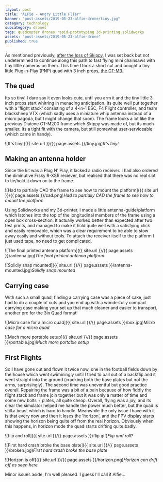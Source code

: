 ```yaml
---
layout: post
title: "ALFie - Angry Little Flier"
banner: "post-assets/2019-05-23-alfie-drone/tiny.jpg"
category: technology
subcategory: drones
tags: quadcopter drones rapid-prototyping 3d-printing solidworks
assets: "post-assets/2019-05-23-alfie-drone"
published: true
---
```


As mentioned previously, [after the loss of Skippy]({{site.url}}/2019/04/06/drone-skippy/), I was set back but not undetermined to continue along this path to fast flying mini chainsaws with tiny little cameras on them. This time I took a short cut and bought a tiny little Plug-n-Play (PNP) quad with 3 inch props, [the GT-M3](https://www.unmannedtechshop.co.uk/product/diatone-2018-gt-m3-fpv-racing-quadcopter-pnp/).

## The quad
Its so tiny! I dare say it even looks cute, until you arm it and the tiny little 3 inch props start whirring in menacing anticipation. Its quite well put together with a 'flight stack' consisting of a 4-in-1 ESC, F4 Flight controller, and team blacksheep VTX (which sadly uses a miniature whip antenna instead of a micro pagoda, but I might change that soon).
The frame looks a lot like the previous Diatone GT-M200 frame which Skippy was made of, but its much smaller. Its a tight fit with the camera, but still somewhat user-serviceable (which came in handy).

![It's tiny!]({{ site.url }}/{{ page.assets }}/tiny.jpg)*It's tiny!*

## Making an antenna holder
Since the kit was a Plug N' Play, it lacked a radio receiver. I had also ordered the diminutive Frsky R-XSR reciever, but realised that there was no real slot to tie/hold it down on to the frame.

![Had to partially CAD the frame to see how to mount the platform]({{ site.url }}/{{ page.assets }}/cad.png)*Had to partially CAD the frame to see how to mount the platform*

Using Solidworks and my 3d-printer, I made a little antenna-guide/platform which latches into the top of the longitudinal members of the frame using a open box cross-section. It actually worked better than expected after two test prints, and managed to make it hold quite well with a satisfying click and easily removable, which was a clear requirement to be able to stow away easily and without tools. To attach the receiver itself to the platform I just used tape, no need to get complicated.

![The final printed antenna platform]({{ site.url }}/{{ page.assets }}/antenna.jpg)*The final printed antenna platform*


![Solidly snap mounted]({{ site.url }}/{{ page.assets }}/antenna-mounted.jpg)*Solidly snap mounted*

## Carrying case
With such a small quad, finding a carrying case was a piece of cake, just had to do a couple of cuts and you end up with a wonderfully compact carrying case making your set up that much cleaner and easier to transport, another pro for the 3in Quad format!

![Micro case for a micro quad]({{ site.url }}/{{ page.assets }}/box.jpg)*Micro case for a micro quad*

![Much more portable setup]({{ site.url }}/{{ page.assets }}/portable.jpg)*Much more portable setup*

## First Flights
So I have gone out and flown it twice now, one in the football fields down by the house which went swimmingly until I tried to bail out of a backflip and it went straight into the ground (cracking both the base plates but not the arms, surprisingly). The second time was uneventful but good practice overall. Repairing the frame was a bit of a pain because of how fiddly the flight stack and frame join together but it was only a matter of time and some new bolts + plates, all quite cheap. Overall, flying was a joy, and its clear the simulator helped me handle the power much better, but the quad is still a beast which is hard to handle. Meanwhile the only issue I have with it is that every now and then it loses the 'horizon', and the FPV display starts showing the horizon being quite off from the real horizon. Obviously when this happens, in horizon mode the quad starts drifting quite badly.

![flip and roll]({{ site.url }}/{{ page.assets }}/flip.gif)*Flip and roll?*

![First hard crash broke the base plate]({{ site.url }}/{{ page.assets }}/broken.jpg)*First hard crash broke the base plate*

![Horizon is off]({{ site.url }}/{{ page.assets }}/horizon.png)*Horizon can drift off as seen here*

Minor issues aside, I'm well pleased. I guess I'll call it Alfie...
